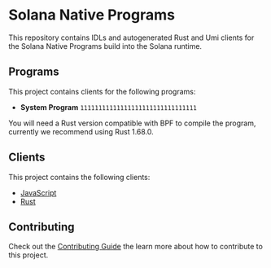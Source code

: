 # Solana Native Programs

This repository contains IDLs and autogenerated Rust and Umi clients for the Solana Native Programs build into the Solana runtime.

## Programs

This project contains clients for the following programs:

- **System Program** `11111111111111111111111111111111`

You will need a Rust version compatible with BPF to compile the program, currently we recommend using Rust 1.68.0.

## Clients

This project contains the following clients:

- [JavaScript](./clients/js/README.md)
- [Rust](./clients/rust/README.md)

## Contributing

Check out the [Contributing Guide](./CONTRIBUTING.md) the learn more about how to contribute to this project.

